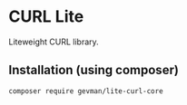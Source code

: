 # CURL Lite

Liteweight CURL library.


## Installation (using composer)

```bash
composer require gevman/lite-curl-core
```
